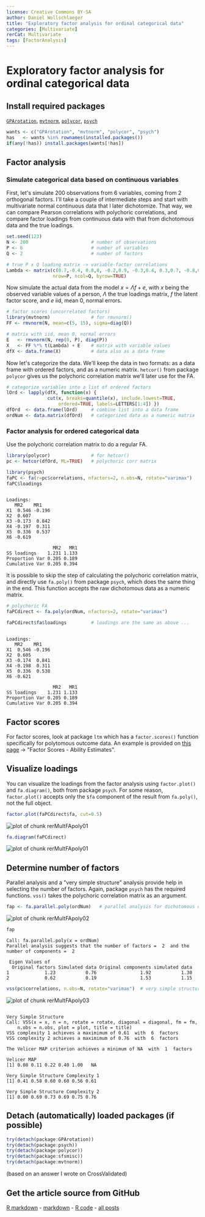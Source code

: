 ```yaml
---
license: Creative Commons BY-SA
author: Daniel Wollschlaeger
title: "Exploratory factor analysis for ordinal categorical data"
categories: [Multivariate]
rerCat: Multivariate
tags: [FactorAnalysis]
---
```


Exploratory factor analysis for ordinal categorical data
=========================

Install required packages
-------------------------

[`GPArotation`](http://cran.r-project.org/package=GPArotation), [`mvtnorm`](http://cran.r-project.org/package=mvtnorm), [`polycor`](http://cran.r-project.org/package=polycor), [`psych`](http://cran.r-project.org/package=psych)


```r
wants <- c("GPArotation", "mvtnorm", "polycor", "psych")
has   <- wants %in% rownames(installed.packages())
if(any(!has)) install.packages(wants[!has])
```


Factor analysis
-------------------------

### Simulate categorical data based on continuous variables

First, let's simulate 200 observations from 6 variables, coming from 2 orthogonal factors. I'll take a couple of intermediate steps and start with multivariate normal continuous data that I later dichotomize. That way, we can compare Pearson correlations with polychoric correlations, and compare factor loadings from continuous data with that from dichotomous data and the true loadings.


```r
set.seed(123)
N <- 200                       # number of observations
P <- 6                         # number of variables
Q <- 2                         # number of factors

# true P x Q loading matrix -> variable-factor correlations
Lambda <- matrix(c(0.7,-0.4, 0.8,0, -0.2,0.9, -0.3,0.4, 0.3,0.7, -0.8,0.1),
                 nrow=P, ncol=Q, byrow=TRUE)
```


Now simulate the actual data from the model $x = \Lambda f + e$, with $x$ being the observed variable values of a person, $\Lambda$ the true loadings matrix, $f$ the latent factor score, and $e$ iid, mean 0, normal errors.


```r
# factor scores (uncorrelated factors)
library(mvtnorm)               # for rmvnorm()
FF <- rmvnorm(N, mean=c(5, 15), sigma=diag(Q))

# matrix with iid, mean 0, normal errors
E   <- rmvnorm(N, rep(0, P), diag(P))
X   <- FF %*% t(Lambda) + E    # matrix with variable values
dfX <- data.frame(X)           # data also as a data frame
```


Now let's categorize the data. We'll keep the data in two formats: as a data frame with ordered factors, and as a numeric matrix. `hetcor()` from package `polycor` gives us the polychoric correlation matrix we'll later use for the FA.


```r
# categorize variables into a list of ordered factors
lOrd <- lapply(dfX, function(x) {
               cut(x, breaks=quantile(x), include.lowest=TRUE,
                   ordered=TRUE, labels=LETTERS[1:4]) })
dfOrd  <- data.frame(lOrd)     # combine list into a data frame
ordNum <- data.matrix(dfOrd)   # categorized data as a numeric matrix
```


### Factor analysis for ordered categorical data

Use the polychoric correlation matrix to do a regular FA.


```r
library(polycor)               # for hetcor()
pc <- hetcor(dfOrd, ML=TRUE)   # polychoric corr matrix
```



```r
library(psych)
faPC <- fa(r=pc$correlations, nfactors=2, n.obs=N, rotate="varimax")
faPC$loadings
```

```

Loadings:
   MR2    MR1   
X1  0.546 -0.196
X2  0.607       
X3 -0.173  0.842
X4 -0.197  0.311
X5  0.336  0.537
X6 -0.619       

                 MR2   MR1
SS loadings    1.231 1.133
Proportion Var 0.205 0.189
Cumulative Var 0.205 0.394
```


It is possible to skip the step of calculating the polychoric correlation matrix, and directly use `fa.poly()` from package `psych`, which does the same thing in the end. This function accepts the raw dichotomous data as a numeric matrix.


```r
# polychoric FA
faPCdirect <- fa.poly(ordNum, nfactors=2, rotate="varimax")
```



```r
faPCdirect$fa$loadings         # loadings are the same as above ...
```

```

Loadings:
   MR2    MR1   
X1  0.546 -0.196
X2  0.605       
X3 -0.174  0.841
X4 -0.198  0.311
X5  0.336  0.538
X6 -0.621       

                 MR2   MR1
SS loadings    1.231 1.133
Proportion Var 0.205 0.189
Cumulative Var 0.205 0.394
```


Factor scores
-------------------------

For factor scores, look at package `ltm` which has a `factor.scores()` function specifically for polytomous outcome data. An example is provided on [this page](http://eur.academia.edu/DimitrisRizopoulos/Teaching) -> "Factor Scores - Ability Estimates".

Visualize loadings
-------------------------

You can visualize the loadings from the factor analysis using `factor.plot()` and `fa.diagram()`, both from package `psych`. For some reason, `factor.plot()` accepts only the `$fa` component of the result from `fa.poly()`, not the full object.


```r
factor.plot(faPCdirect$fa, cut=0.5)
```

![plot of chunk rerMultFApoly01](../content/assets/figure/rerMultFApoly011.png) 

```r
fa.diagram(faPCdirect)
```

![plot of chunk rerMultFApoly01](../content/assets/figure/rerMultFApoly012.png) 


Determine number of factors
-------------------------

Parallel analysis and a "very simple structure" analysis provide help in selecting the number of factors. Again, package `psych` has the required functions. `vss()` takes the polychoric correlation matrix as an argument.


```r
fap <- fa.parallel.poly(ordNum)   # parallel analysis for dichotomous data
```

![plot of chunk rerMultFApoly02](../content/assets/figure/rerMultFApoly02.png) 



```r
fap
```

```
Call: fa.parallel.poly(x = ordNum)
Parallel analysis suggests that the number of factors =  2  and the number of components =  2 

 Eigen Values of 
  Original factors Simulated data Original components simulated data
1             1.23           0.76                1.92           1.30
2             0.62           0.19                1.53           1.15
```

```r
vss(pc$correlations, n.obs=N, rotate="varimax")  # very simple structure
```

![plot of chunk rerMultFApoly03](../content/assets/figure/rerMultFApoly03.png) 

```

Very Simple Structure
Call: VSS(x = x, n = n, rotate = rotate, diagonal = diagonal, fm = fm, 
    n.obs = n.obs, plot = plot, title = title)
VSS complexity 1 achieves a maximimum of 0.61  with  6  factors
VSS complexity 2 achieves a maximimum of 0.76  with  6  factors

The Velicer MAP criterion achieves a minimum of NA  with  1  factors
 
Velicer MAP
[1] 0.08 0.11 0.22 0.40 1.00   NA

Very Simple Structure Complexity 1
[1] 0.41 0.58 0.60 0.60 0.56 0.61

Very Simple Structure Complexity 2
[1] 0.00 0.69 0.73 0.69 0.75 0.76
```


Detach (automatically) loaded packages (if possible)
-------------------------


```r
try(detach(package:GPArotation))
try(detach(package:psych))
try(detach(package:polycor))
try(detach(package:sfsmisc))
try(detach(package:mvtnorm))
```


(based on an answer I wrote on CrossValidated)

Get the article source from GitHub
----------------------------------------------

[R markdown](https://github.com/dwoll/RExRepos/raw/master/Rmd/multFApoly.Rmd) - [markdown](https://github.com/dwoll/RExRepos/raw/master/md/multFApoly.md) - [R code](https://github.com/dwoll/RExRepos/raw/master/R/multFApoly.R) - [all posts](https://github.com/dwoll/RExRepos/)

